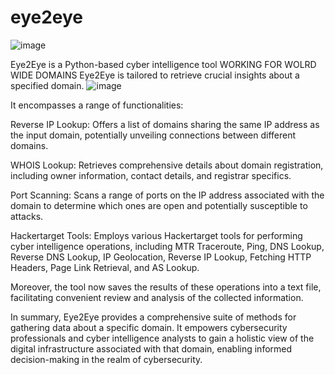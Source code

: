 # eye2eye
![image](https://github.com/G0dsp/eye2eye/assets/88639130/3fea32d0-e2be-4c7c-8adb-5e1c171539dc)

  Eye2Eye is a Python-based cyber intelligence tool WORKING FOR WOLRD WIDE DOMAINS
  Eye2Eye is tailored to retrieve crucial insights about a specified domain.
![image](https://github.com/G0dsp/eye2eye/assets/88639130/7089fd8e-2aab-442b-a3b3-71a4b9db5276)


 It encompasses a range of functionalities:

Reverse IP Lookup: Offers a list of domains sharing the same IP address as the input domain, potentially unveiling connections between different domains.

WHOIS Lookup: Retrieves comprehensive details about domain registration, including owner information, contact details, and registrar specifics.

Port Scanning: Scans a range of ports on the IP address associated with the domain to determine which ones are open and potentially susceptible to attacks.

Hackertarget Tools: Employs various Hackertarget tools for performing cyber intelligence operations, including MTR Traceroute, Ping, DNS Lookup, Reverse DNS Lookup, IP Geolocation, Reverse IP Lookup, Fetching HTTP Headers, Page Link Retrieval, and AS Lookup.

Moreover, the tool now saves the results of these operations into a text file, facilitating convenient review and analysis of the collected information.

In summary, Eye2Eye provides a comprehensive suite of methods for gathering data about a specific domain. It empowers cybersecurity professionals and cyber intelligence analysts to gain a holistic view of the digital infrastructure associated with that domain, enabling informed decision-making in the realm of cybersecurity.
